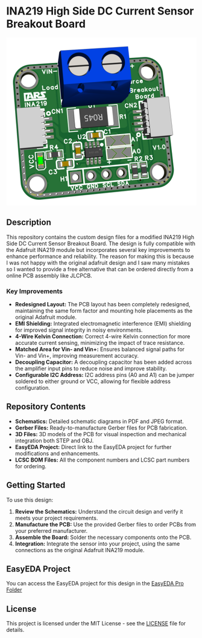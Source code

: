 # INA219 High Side DC Current Sensor Breakout Board 

![INA219 Sensor](./Images/TOP%203D_INA219%20V1.0_2024-08-11.png)

## Description

This repository contains the custom design files for a modified INA219 High Side DC Current Sensor Breakout Board. The design is fully compatible with the Adafruit INA219 module but incorporates several key improvements to enhance performance and reliability. The reason for making this is because I was not happy with the original adafruit design and I saw many mistakes so I wanted to provide a free alternative that can be ordered directly from a online PCB assembly like JLCPCB.

### Key Improvements

- **Redesigned Layout:** The PCB layout has been completely redesigned, maintaining the same form factor and mounting hole placements as the original Adafruit module.
- **EMI Shielding:** Integrated electromagnetic interference (EMI) shielding for improved signal integrity in noisy environments.
- **4-Wire Kelvin Connection:** Correct 4-wire Kelvin connection for more accurate current sensing, minimizing the impact of trace resistance.
- **Matched Area for Vin- and Vin+:** Ensures balanced signal paths for Vin- and Vin+, improving measurement accuracy.
- **Decoupling Capacitor:** A decoupling capacitor has been added across the amplifier input pins to reduce noise and improve stability.
- **Configurable I2C Address:** I2C address pins (A0 and A1) can be jumper soldered to either ground or VCC, allowing for flexible address configuration.

## Repository Contents

- **Schematics:** Detailed schematic diagrams in PDF and JPEG format.
- **Gerber Files:** Ready-to-manufacture Gerber files for PCB fabrication.
- **3D Files:** 3D models of the PCB for visual inspection and mechanical integration both STEP and OBJ.
- **EasyEDA Project:** Direct link to the EasyEDA project for further modifications and enhancements.
- **LCSC BOM Files:** All the component numbers and LCSC part numbers for ordering.

## Getting Started

To use this design:

1. **Review the Schematics:** Understand the circuit design and verify it meets your project requirements.
2. **Manufacture the PCB:** Use the provided Gerber files to order PCBs from your preferred manufacturer.
3. **Assemble the Board:** Solder the necessary components onto the PCB.
4. **Integration:** Integrate the sensor into your project, using the same connections as the original Adafruit INA219 module.


## EasyEDA Project

You can access the EasyEDA project for this design in the [EasyEDA Pro Folder](./EasyEDA%20Pro/)

## License

This project is licensed under the MIT License - see the [LICENSE](LICENSE) file for details.
